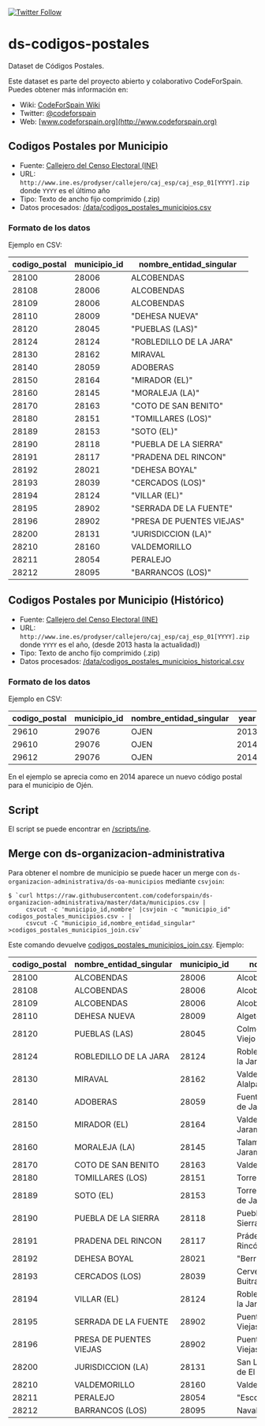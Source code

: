 [![Twitter Follow](https://img.shields.io/twitter/follow/codeforspain.svg?style=social?maxAge=2592000)](https://twitter.com/codeforspain)

# ds-codigos-postales

Dataset de Códigos Postales.   


Este dataset es parte del proyecto abierto y colaborativo CodeForSpain. Puedes obtener más información en:

- Wiki: [CodeForSpain Wiki](https://github.com/codeforspain/datos/wiki)
- Twitter: [@codeforspain](https://twitter.com/codeforspain)
- Web: [www.codeforspain.org](http://www.codeforspain.org)


## Codigos Postales por Municipio
- Fuente: [Callejero del Censo Electoral (INE)](http://www.ine.es/ss/Satellite?L=es_ES&c=Page&cid=1254735624326&p=1254735624326&pagename=ProductosYServicios%2FPYSLayout)
- URL: `http://www.ine.es/prodyser/callejero/caj_esp/caj_esp_01[YYYY].zip` donde `YYYY` es el último año
- Tipo: Texto de ancho fijo comprimido (.zip)
- Datos procesados: [/data/codigos_postales_municipios.csv](data/codigos_postales_municipios.csv) 
 

### Formato de los datos


Ejemplo en CSV:

| codigo_postal | municipio_id | nombre_entidad_singular   | 
|---------------|--------------|---------------------------| 
| 28100         | 28006        | ALCOBENDAS                | 
| 28108         | 28006        | ALCOBENDAS                | 
| 28109         | 28006        | ALCOBENDAS                | 
| 28110         | 28009        | "DEHESA NUEVA"            | 
| 28120         | 28045        | "PUEBLAS (LAS)"           | 
| 28124         | 28124        | "ROBLEDILLO DE LA JARA"   | 
| 28130         | 28162        | MIRAVAL                   | 
| 28140         | 28059        | ADOBERAS                  | 
| 28150         | 28164        | "MIRADOR (EL)"            | 
| 28160         | 28145        | "MORALEJA (LA)"           | 
| 28170         | 28163        | "COTO DE SAN BENITO"      | 
| 28180         | 28151        | "TOMILLARES (LOS)"        | 
| 28189         | 28153        | "SOTO (EL)"               | 
| 28190         | 28118        | "PUEBLA DE LA SIERRA"     | 
| 28191         | 28117        | "PRADENA DEL RINCON"      | 
| 28192         | 28021        | "DEHESA BOYAL"            | 
| 28193         | 28039        | "CERCADOS (LOS)"          | 
| 28194         | 28124        | "VILLAR (EL)"             | 
| 28195         | 28902        | "SERRADA DE LA FUENTE"    | 
| 28196         | 28902        | "PRESA DE PUENTES VIEJAS" | 
| 28200         | 28131        | "JURISDICCION (LA)"       | 
| 28210         | 28160        | VALDEMORILLO              | 
| 28211         | 28054        | PERALEJO                  | 
| 28212         | 28095        | "BARRANCOS (LOS)"         | 


## Codigos Postales por Municipio (Histórico)
- Fuente: [Callejero del Censo Electoral (INE)](http://www.ine.es/ss/Satellite?L=es_ES&c=Page&cid=1254735624326&p=1254735624326&pagename=ProductosYServicios%2FPYSLayout)
- URL: `http://www.ine.es/prodyser/callejero/caj_esp/caj_esp_01[YYYY].zip` donde `YYYY` es el año, (desde 2013 hasta la actualidad))
- Tipo: Texto de ancho fijo comprimido (.zip)
- Datos procesados: [/data/codigos_postales_municipios_historical.csv](data/codigos_postales_municipios_historical.csv) 
 


### Formato de los datos


Ejemplo en CSV:

| codigo_postal | municipio_id | nombre_entidad_singular | year | 
|---------------|--------------|-------------------------|------| 
| 29610         | 29076        | OJEN                    | 2013 | 
| 29610         | 29076        | OJEN                    | 2014 | 
| 29612         | 29076        | OJEN                    | 2014 | 


En el ejemplo se aprecia como en 2014 aparece un nuevo código postal para el municipio de Ojén. 



## Script

El script se puede encontrar en [/scripts/ine](/scripts/ine).


## Merge con ds-organizacion-administrativa

Para obtener el nombre de municipio se puede hacer un merge con `ds-organizacion-administrativa/ds-oa-municipios` mediante `csvjoin`:

    $ `curl https://raw.githubusercontent.com/codeforspain/ds-organizacion-administrativa/master/data/municipios.csv |  
         csvcut -c 'municipio_id,nombre' |csvjoin -c "municipio_id"  codigos_postales_municipios.csv - |  
         csvcut -C "municipio_id,nombre_entidad_singular" >codigos_postales_municipios_join.csv`

Este comando devuelve [codigos_postales_municipios_join.csv](data/codigos_postales_municipios_join.csv). Ejemplo:
    	
    	
| codigo_postal | nombre_entidad_singular | municipio_id | nombre                     | 
|---------------|-------------------------|--------------|----------------------------| 
| 28100         | ALCOBENDAS              | 28006        | Alcobendas                 | 
| 28108         | ALCOBENDAS              | 28006        | Alcobendas                 | 
| 28109         | ALCOBENDAS              | 28006        | Alcobendas                 | 
| 28110         | DEHESA NUEVA            | 28009        | Algete                     | 
| 28120         | PUEBLAS (LAS)           | 28045        | Colmenar Viejo             | 
| 28124         | ROBLEDILLO DE LA JARA   | 28124        | Robledillo de la Jara      | 
| 28130         | MIRAVAL                 | 28162        | Valdeolmos-Alalpardo       | 
| 28140         | ADOBERAS                | 28059        | Fuente el Saz de Jarama    | 
| 28150         | MIRADOR (EL)            | 28164        | Valdetorres de Jarama      | 
| 28160         | MORALEJA (LA)           | 28145        | Talamanca de Jarama        | 
| 28170         | COTO DE SAN BENITO      | 28163        | Valdepiélagos              | 
| 28180         | TOMILLARES (LOS)        | 28151        | Torrelaguna                | 
| 28189         | SOTO (EL)               | 28153        | Torremocha de Jarama       | 
| 28190         | PUEBLA DE LA SIERRA     | 28118        | Puebla de la Sierra        | 
| 28191         | PRADENA DEL RINCON      | 28117        | Prádena del Rincón         | 
| 28192         | DEHESA BOYAL            | 28021        | "Berrueco, El"             | 
| 28193         | CERCADOS (LOS)          | 28039        | Cervera de Buitrago        | 
| 28194         | VILLAR (EL)             | 28124        | Robledillo de la Jara      | 
| 28195         | SERRADA DE LA FUENTE    | 28902        | Puentes Viejas             | 
| 28196         | PRESA DE PUENTES VIEJAS | 28902        | Puentes Viejas             | 
| 28200         | JURISDICCION (LA)       | 28131        | San Lorenzo de El Escorial | 
| 28210         | VALDEMORILLO            | 28160        | Valdemorillo               | 
| 28211         | PERALEJO                | 28054        | "Escorial, El"             | 
| 28212         | BARRANCOS (LOS)         | 28095        | Navalagamella              | 



